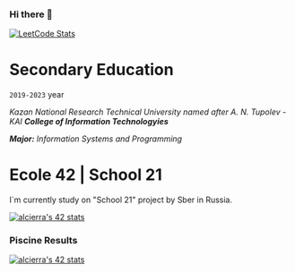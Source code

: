 ### Hi there 👋

<!--
**MaratAsh/MaratAsh** is a ✨ _special_ ✨ repository because its `README.md` (this file) appears on your GitHub profile.

Here are some ideas to get you started:

- 🔭 I’m currently working on ...
- 🌱 I’m currently learning ...
- 👯 I’m looking to collaborate on ...
- 🤔 I’m looking for help with ...
- 💬 Ask me about ...
- 📫 How to reach me: ...
- 😄 Pronouns: ...
- ⚡ Fun fact: ...
-->

[![LeetCode Stats](https://leetcard.jacoblin.cool/maratash?theme=unicorn)](https://github.com/MaratAsh/leetcode)

# Secondary Education
```2019-2023``` year


*Kazan National Research Technical University named after A. N. Tupolev - KAI*
***College of Information Technologyies***

***Major:*** *Information Systems and Programming*


# Ecole 42 | School 21
I`m currently study on "School 21" project by Sber in Russia.

[![alcierra's 42 stats](https://badge42.vercel.app/api/v2/cl2hrygmw014909jpjvb879ds/stats?cursusId=21&coalitionId=101)](https://github.com/JaeSeoKim/badge42)

### Piscine Results
[![alcierra's 42 stats](https://badge42.vercel.app/api/v2/cl2hrygmw014909jpjvb879ds/stats?cursusId=21&coalitionId=97)](https://github.com/JaeSeoKim/badge42)
